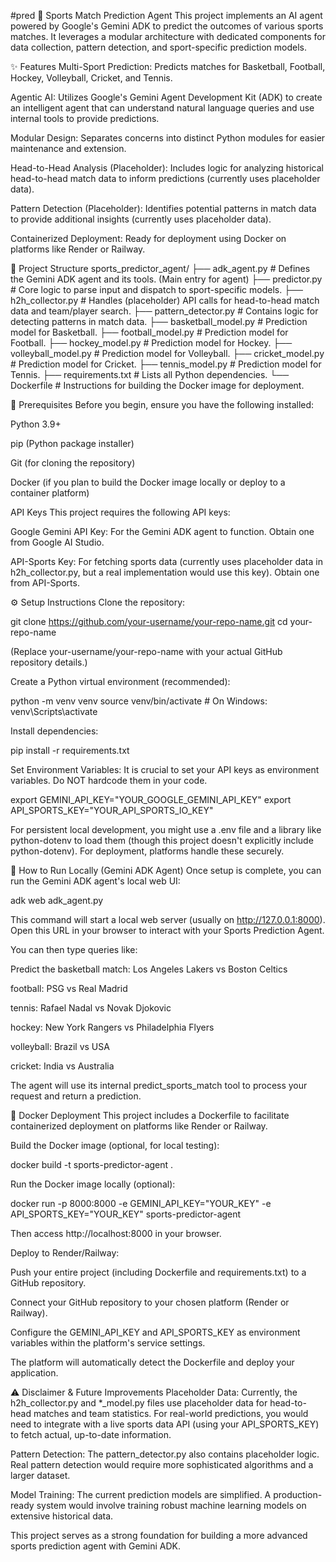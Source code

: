 #pred
🔮 Sports Match Prediction Agent
This project implements an AI agent powered by Google's Gemini ADK to predict the outcomes of various sports matches. It leverages a modular architecture with dedicated components for data collection, pattern detection, and sport-specific prediction models.

✨ Features
Multi-Sport Prediction: Predicts matches for Basketball, Football, Hockey, Volleyball, Cricket, and Tennis.

Agentic AI: Utilizes Google's Gemini Agent Development Kit (ADK) to create an intelligent agent that can understand natural language queries and use internal tools to provide predictions.

Modular Design: Separates concerns into distinct Python modules for easier maintenance and extension.

Head-to-Head Analysis (Placeholder): Includes logic for analyzing historical head-to-head match data to inform predictions (currently uses placeholder data).

Pattern Detection (Placeholder): Identifies potential patterns in match data to provide additional insights (currently uses placeholder data).

Containerized Deployment: Ready for deployment using Docker on platforms like Render or Railway.

📁 Project Structure
sports_predictor_agent/
├── adk_agent.py          # Defines the Gemini ADK agent and its tools. (Main entry for agent)
├── predictor.py          # Core logic to parse input and dispatch to sport-specific models.
├── h2h_collector.py      # Handles (placeholder) API calls for head-to-head match data and team/player search.
├── pattern_detector.py   # Contains logic for detecting patterns in match data.
├── basketball_model.py   # Prediction model for Basketball.
├── football_model.py     # Prediction model for Football.
├── hockey_model.py       # Prediction model for Hockey.
├── volleyball_model.py   # Prediction model for Volleyball.
├── cricket_model.py      # Prediction model for Cricket.
├── tennis_model.py       # Prediction model for Tennis.
├── requirements.txt      # Lists all Python dependencies.
└── Dockerfile            # Instructions for building the Docker image for deployment.

🚀 Prerequisites
Before you begin, ensure you have the following installed:

Python 3.9+

pip (Python package installer)

Git (for cloning the repository)

Docker (if you plan to build the Docker image locally or deploy to a container platform)

API Keys
This project requires the following API keys:

Google Gemini API Key: For the Gemini ADK agent to function. Obtain one from Google AI Studio.

API-Sports Key: For fetching sports data (currently uses placeholder data in h2h_collector.py, but a real implementation would use this key). Obtain one from API-Sports.

⚙️ Setup Instructions
Clone the repository:

git clone https://github.com/your-username/your-repo-name.git
cd your-repo-name

(Replace your-username/your-repo-name with your actual GitHub repository details.)

Create a Python virtual environment (recommended):

python -m venv venv
source venv/bin/activate  # On Windows: venv\Scripts\activate

Install dependencies:

pip install -r requirements.txt

Set Environment Variables:
It is crucial to set your API keys as environment variables. Do NOT hardcode them in your code.

export GEMINI_API_KEY="YOUR_GOOGLE_GEMINI_API_KEY"
export API_SPORTS_KEY="YOUR_API_SPORTS_IO_KEY"

For persistent local development, you might use a .env file and a library like python-dotenv to load them (though this project doesn't explicitly include python-dotenv). For deployment, platforms handle these securely.

🏃 How to Run Locally (Gemini ADK Agent)
Once setup is complete, you can run the Gemini ADK agent's local web UI:

adk web adk_agent.py

This command will start a local web server (usually on http://127.0.0.1:8000). Open this URL in your browser to interact with your Sports Prediction Agent.

You can then type queries like:

Predict the basketball match: Los Angeles Lakers vs Boston Celtics

football: PSG vs Real Madrid

tennis: Rafael Nadal vs Novak Djokovic

hockey: New York Rangers vs Philadelphia Flyers

volleyball: Brazil vs USA

cricket: India vs Australia

The agent will use its internal predict_sports_match tool to process your request and return a prediction.

🐳 Docker Deployment
This project includes a Dockerfile to facilitate containerized deployment on platforms like Render or Railway.

Build the Docker image (optional, for local testing):

docker build -t sports-predictor-agent .

Run the Docker image locally (optional):

docker run -p 8000:8000 -e GEMINI_API_KEY="YOUR_KEY" -e API_SPORTS_KEY="YOUR_KEY" sports-predictor-agent

Then access http://localhost:8000 in your browser.

Deploy to Render/Railway:

Push your entire project (including Dockerfile and requirements.txt) to a GitHub repository.

Connect your GitHub repository to your chosen platform (Render or Railway).

Configure the GEMINI_API_KEY and API_SPORTS_KEY as environment variables within the platform's service settings.

The platform will automatically detect the Dockerfile and deploy your application.

⚠️ Disclaimer & Future Improvements
Placeholder Data: Currently, the h2h_collector.py and *_model.py files use placeholder data for head-to-head matches and team statistics. For real-world predictions, you would need to integrate with a live sports data API (using your API_SPORTS_KEY) to fetch actual, up-to-date information.

Pattern Detection: The pattern_detector.py also contains placeholder logic. Real pattern detection would require more sophisticated algorithms and a larger dataset.

Model Training: The current prediction models are simplified. A production-ready system would involve training robust machine learning models on extensive historical data.

This project serves as a strong foundation for building a more advanced sports prediction agent with Gemini ADK.
